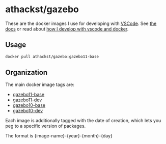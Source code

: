 # athackst/gazebo

These are the docker images I use for developing with [VSCode](https://code.visualstudio.com/).
See [the docs](https://athackst.github.io/dockerfiles) or read about  [how I develop with vscode and docker](https://www.allisonthackston.com/articles/docker_development.html).

## Usage

```bash
docker pull athackst/gazebo:gazebo11-base
```

## Organization

The main docker image tags are:

* [gazebo11-base](https://github.com/athackst/dockerfiles/blob/main/gazebo/gazebo11.Dockerfile)
* [gazebo11-dev](https://github.com/athackst/dockerfiles/blob/main/gazebo/gazebo11.Dockerfile)
* [gazebo10-base](https://github.com/athackst/dockerfiles/blob/main/gazebo/gazebo10.Dockerfile)
* [gazebo10-dev](https://github.com/athackst/dockerfiles/blob/main/gazebo/gazebo10.Dockerfile)

Each image is additionally tagged with the date of creation, which lets you peg to a specific version of packages.

The format is {image-name}-{year}-{month}-{day}